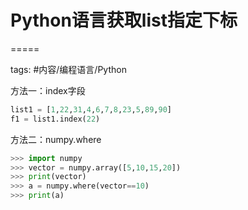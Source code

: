 # Python语言获取list指定下标
=====

tags: #内容/编程语言/Python 


方法一：index字段

```python
list1 = [1,22,31,4,6,7,8,23,5,89,90]
f1 = list1.index(22)
```


方法二：numpy.where
```python
>>> import numpy
>>> vector = numpy.array([5,10,15,20])
>>> print(vector)
>>> a = numpy.where(vector==10)  
>>> print(a)

```



